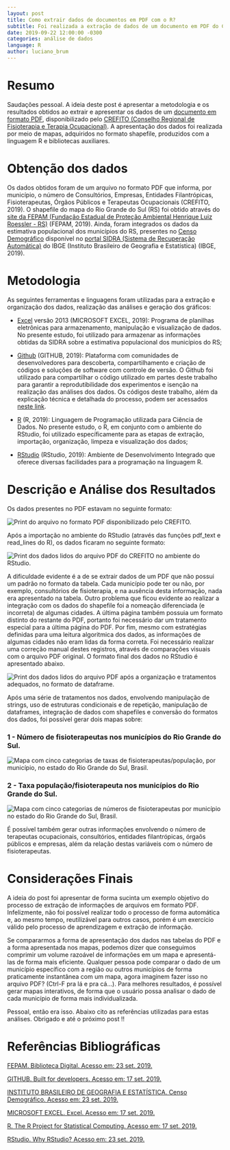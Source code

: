 ```yaml
---
layout: post
title: Como extrair dados de documentos em PDF com o R?
subtitle: Foi realizada a extração de dados de um documento em PDF do Conselho Regional de Fisioterapia e Terapia Ocupacional (CREFITO) do Rio Grande do Sul. Tais dados foram combinados com o mapa do RS. Além dos resultados interessantes, o how-to (como fazer) e ferramentas utilizadas são apresentadas.
date: 2019-09-22 12:00:00 -0300
categories: análise de dados
language: R
author: luciano_brum
---
```


<h1> Resumo </h1>

Saudações pessoal. A ideia deste post é apresentar a metodologia e os resultados obtidos ao extrair e apresentar os dados de um [documento em formato PDF](http://www.crefito5.org.br/wp-content/uploads/2019/06/total-por-municipio.pdf), disponibilizado pelo [CREFITO (Conselho Regional de Fisioterapia e Terapia Ocupacional)](http://www.crefito5.org.br/). A apresentação dos dados foi realizada por meio de mapas, adquiridos no formato shapefile, produzidos com a linguagem R e bibliotecas auxiliares.

<h1> Obtenção dos dados </h1>

Os dados obtidos foram de um arquivo no formato PDF que informa, por município, o número de Consultórios, Empresas, Entidades Filantrópicas, Fisioterapeutas, Órgãos Públicos e Terapeutas Ocupacionais (CREFITO, 2019). O shapefile do mapa do Rio Grande do Sul (RS) foi obtido através do [site da FEPAM (Fundação Estadual de Proteção Ambiental Henrique Luiz Roessler - RS)](http://www.fepam.rs.gov.br/biblioteca/geo/bases_geo.asp) (FEPAM, 2019). Ainda, foram integrados os dados da estimativa populacional dos municípios do RS, presentes no [Censo Demográfico](https://sidra.ibge.gov.br/tabela/200) disponível no [portal SIDRA (Sistema de Recuperação Automática)](https://sidra.ibge.gov.br) do IBGE (Instituto Brasileiro de Geografia e Estatística) (IBGE, 2019).


<h1> Metodologia </h1>

As seguintes ferramentas e linguagens foram utilizadas para a extração e organização dos dados, realização das análises e geração dos gráficos:

- [Excel](https://support.office.com/pt-br/excel) versão 2013 (MICROSOFT EXCEL, 2019): Programa de planilhas eletrônicas para armazenamento, manipulação e visualização de dados. No presente estudo, foi utilizado para armazenar as informações obtidas da SIDRA sobre a estimativa populacional dos municípios do RS;

- [Github](https://github.com/) (GITHUB, 2019): Plataforma com comunidades de desenvolvedores para descoberta, compartilhamento e criação de códigos e soluções de software com controle de versão. O Github foi utilizado para compartilhar o código utilizado em partes deste trabalho para garantir a reprodutibilidade dos experimentos e isenção na realização das análises dos dados. Os códigos deste trabalho, além da explicação técnica e detalhada do processo, podem ser acessados [neste link](https://github.com/Lubrum/Physiotherapists-Rio-Grande-do-Sul-Brazil).

- [R](https://www.r-project.org/) (R, 2019): Linguagem de Programação utilizada para Ciência de Dados. No presente estudo, o R, em conjunto com o ambiente do RStudio, foi utilizado específicamente para as etapas de extração, importação, organização, limpeza e visualização dos dados;

- [RStudio](https://www.rstudio.com/about/) (RStudio, 2019): Ambiente de Desenvolvimento Integrado que oferece diversas facilidades para a programação na linguagem R.

<h1> Descrição e Análise dos Resultados</h1>

Os dados presentes no PDF estavam no seguinte formato:

<img class="img_content" src="{{ site.baseurl }}/assets/img/post4/figure1.png" alt="Print do arquivo no formato PDF disponibilizado pelo CREFITO.">

Após a importação no ambiente do RStudio (através das funções pdf_text e read_lines do R), os dados ficaram no seguinte formato:

<img class="img_content" src="{{ site.baseurl }}/assets/img/post4/figure2.png" alt="Print dos dados lidos do arquivo PDF do CREFITO no ambiente do RStudio.">

A dificuldade evidente é a de se extrair dados de um PDF que não possui um padrão no formato da tabela. Cada município pode ter ou não, por exemplo, consultórios de fisioterapia, e na ausência desta informação, nada era apresentado na tabela. Outro problema que ficou evidente ao realizar a integração com os dados do shapefile foi a nomeação diferenciada (e incorreta) de algumas cidades. A última página também possuia um formato distinto do restante do PDF, portanto foi necessário dar um tratamento especial para a última página do PDF. Por fim, mesmo com estratégias definidas para uma leitura algoritmica dos dados, as informações de algumas cidades não eram lidas da forma correta. Foi necessário realizar uma correção manual destes registros, através de comparações visuais com o arquivo PDF original. O formato final dos dados no RStudio é apresentado abaixo.

<img class="img_content" src="{{ site.baseurl }}/assets/img/post4/figure3.png" alt="Print dos dados lidos do arquivo PDF após a organização e tratamentos adequados, no formato de dataframe.">

Após uma série de tratamentos nos dados, envolvendo manipulação de strings, uso de estruturas condicionais e de repetição, manipulação de dataframes, integração de dados com shapefiles e conversão do formatos dos dados, foi possível gerar dois mapas sobre:

<h3> 1 - Número de fisioterapeutas nos municípios do Rio Grande do Sul.</h3>

<img class="img_content" src="{{ site.baseurl }}/assets/img/post4/figure5.png" alt="Mapa com cinco categorias de taxas de fisioterapeutas/população, por município, no estado do Rio Grande do Sul, Brasil.">

<h3> 2 - Taxa população/fisioterapeuta nos municípios do Rio Grande do Sul.</h3>

<img class="img_content" src="{{ site.baseurl }}/assets/img/post4/figure4.png" alt="Mapa com cinco categorias de números de fisioterapeutas por município no estado do Rio Grande do Sul, Brasil.">

É possível também gerar outras informações envolvendo o número de terapeutas ocupacionais, consultórios, entidades filantrópicas, órgaõs públicos e empresas, além da relação destas variáveis com o número de fisioterapeutas.

<h1> Considerações Finais </h1>

A ideia do post foi apresentar de forma sucinta um exemplo objetivo do processo de extração de informações de arquivos em formato PDF. Infelizmente, não foi possível realizar todo o processo de forma automática e, ao mesmo tempo, reutilizável para outros casos, porém é um exercício válido pelo processo de aprendizagem e extração de informação. 

Se compararmos a forma de apresentação dos dados nas tabelas do PDF e a forma apresentada nos mapas, podemos dizer que conseguimos comprimir um volume razoável de informações em um mapa e apresentá-las  de forma mais eficiente. Qualquer pessoa pode comparar o dado de um município específico com a região ou outros municípios de forma praticamente instantânea com um mapa, agora imaginem fazer isso no arquivo PDF? (Ctrl-F pra lá e pra cá...). Para melhores resultados, é possível gerar mapas interativos, de forma que o usuário possa analisar o dado de cada município de forma mais individualizada.

Pessoal, então era isso. Abaixo cito as referências utilizadas para estas análises. Obrigado e até o próximo post !! 

<h1> Referências Bibliográficas </h1>

[FEPAM. Biblioteca Digital. Acesso em: 23 set. 2019.](http://www.fepam.rs.gov.br/biblioteca/geo/bases_geo.asp)

[GITHUB. Built for developers. Acesso em: 17 set. 2019.](https://github.com/)

[INSTITUTO BRASILEIRO DE GEOGRAFIA E ESTATÍSTICA. Censo Demográfico. Acesso em: 23 set. 2019.](https://sidra.ibge.gov.br/tabela/200)

[MICROSOFT EXCEL. Excel. Acesso em: 17 set. 2019.](https://products.office.com/pt-br/excel)

[R. The R Project for Statistical Computing. Acesso em: 17 set. 2019.](https://www.r-project.org/)

[RStudio. Why RStudio? Acesso em: 23 set. 2019.](https://www.rstudio.com/about/)